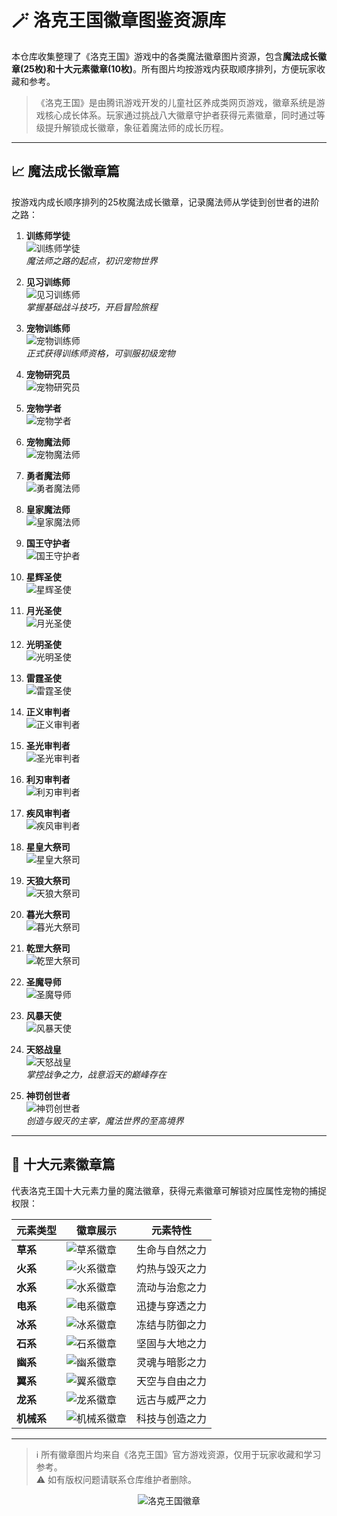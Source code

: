 # 🪄 洛克王国徽章图鉴资源库

本仓库收集整理了《洛克王国》游戏中的各类魔法徽章图片资源，包含**魔法成长徽章(25枚)**和**十大元素徽章(10枚)**。所有图片均按游戏内获取顺序排列，方便玩家收藏和参考。

> 《洛克王国》是由腾讯游戏开发的儿童社区养成类网页游戏，徽章系统是游戏核心成长体系。玩家通过挑战八大徽章守护者获得元素徽章，同时通过等级提升解锁成长徽章，象征着魔法师的成长历程。

---

## 📈 魔法成长徽章篇

按游戏内成长顺序排列的25枚魔法成长徽章，记录魔法师从学徒到创世者的进阶之路：

1. **训练师学徒**  
   ![训练师学徒](魔法成长徽章/01-训练师学徒.jpg)  
   *魔法师之路的起点，初识宠物世界*
   
2. **见习训练师**  
   ![见习训练师](魔法成长徽章/02-见习训练师.jpg)  
   *掌握基础战斗技巧，开启冒险旅程*
   
3. **宠物训练师**  
   ![宠物训练师](魔法成长徽章/03-宠物训练师.jpg)  
   *正式获得训练师资格，可驯服初级宠物*
   
4. **宠物研究员**  
   ![宠物研究员](魔法成长徽章/04-宠物研究员.jpg)
5. **宠物学者**  
   ![宠物学者](魔法成长徽章/05-宠物学者.jpg)
6. **宠物魔法师**  
   ![宠物魔法师](魔法成长徽章/06-宠物魔法师.jpg)
7. **勇者魔法师**  
   ![勇者魔法师](魔法成长徽章/07-勇者魔法师.jpg)
8. **皇家魔法师**  
   ![皇家魔法师](魔法成长徽章/08-皇家魔法师.jpg)
9. **国王守护者**  
   ![国王守护者](魔法成长徽章/09-国王守护者.jpg)
10. **星辉圣使**  
    ![星辉圣使](魔法成长徽章/10-星辉圣使.jpg)
11. **月光圣使**  
    ![月光圣使](魔法成长徽章/11-月光圣使.jpg)
12. **光明圣使**  
    ![光明圣使](魔法成长徽章/12-光明圣使.jpg)
13. **雷霆圣使**  
    ![雷霆圣使](魔法成长徽章/13-雷霆圣使.jpg)
14. **正义审判者**  
    ![正义审判者](魔法成长徽章/14-正义审判者.jpg)
15. **圣光审判者**  
    ![圣光审判者](魔法成长徽章/15-圣光审判者.jpg)
16. **利刃审判者**  
    ![利刃审判者](魔法成长徽章/16-利刃审判者.jpg)
17. **疾风审判者**  
    ![疾风审判者](魔法成长徽章/17-疾风审判者.jpg)
18. **星皇大祭司**  
    ![星皇大祭司](魔法成长徽章/18-星皇大祭司.jpg)
19. **天狼大祭司**  
    ![天狼大祭司](魔法成长徽章/19-天狼大祭司.jpg)
20. **暮光大祭司**  
    ![暮光大祭司](魔法成长徽章/20-暮光大祭司.jpg)
21. **乾罡大祭司**  
    ![乾罡大祭司](魔法成长徽章/21-乾罡大祭司.jpg)
22. **圣魔导师**  
    ![圣魔导师](魔法成长徽章/22-圣魔导师.jpg)
23. **风暴天使**  
    ![风暴天使](魔法成长徽章/23-风暴天使.jpg)
24. **天怒战皇**  
    ![天怒战皇](魔法成长徽章/24-天怒战皇.jpg)  
    *掌控战争之力，战意滔天的巅峰存在*
    
25. **神罚创世者**  
    ![神罚创世者](魔法成长徽章/25-神罚创世者.jpg)  
    *创造与毁灭的主宰，魔法世界的至高境界*

---

## 🔮 十大元素徽章篇

代表洛克王国十大元素力量的魔法徽章，获得元素徽章可解锁对应属性宠物的捕捉权限：

<div align="center">
  
| 元素类型 | 徽章展示 | 元素特性 |
|----------|----------|----------|
| **草系** | ![草系徽章](十大魔法徽章/草系徽章.png) | 生命与自然之力 |
| **火系** | ![火系徽章](十大魔法徽章/火系徽章.png) | 灼热与毁灭之力 |
| **水系** | ![水系徽章](十大魔法徽章/水系徽章.png) | 流动与治愈之力 |
| **电系** | ![电系徽章](十大魔法徽章/电系徽章.png) | 迅捷与穿透之力 |
| **冰系** | ![冰系徽章](十大魔法徽章/冰系徽章.png) | 冻结与防御之力 |
| **石系** | ![石系徽章](十大魔法徽章/石系徽章.png) | 坚固与大地之力 |
| **幽系** | ![幽系徽章](十大魔法徽章/幽系徽章.png) | 灵魂与暗影之力 |
| **翼系** | ![翼系徽章](十大魔法徽章/翼系徽章.png) | 天空与自由之力 |
| **龙系** | ![龙系徽章](十大魔法徽章/龙系徽章.png) | 远古与威严之力 |
| **机械系** | ![机械系徽章](十大魔法徽章/机械系徽章.png) | 科技与创造之力 |

</div>

---

> ℹ️ 所有徽章图片均来自《洛克王国》官方游戏资源，仅用于玩家收藏和学习参考。  
> ⚠️ 如有版权问题请联系仓库维护者删除。

<div align="center">
  <img src="https://img.shields.io/badge/洛克王国-徽章图鉴-blue?style=for-the-badge" alt="洛克王国徽章">
</div>
